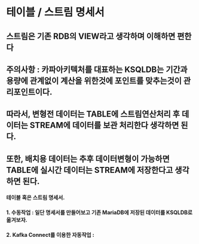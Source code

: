 # 테이블 / 스트림 명세서 
## 스트림은 기존 RDB의 VIEW라고 생각하며 이해하면 편한다
## 주의사항 : 카파아키텍처를 대표하는 KSQLDB는 기간과 용량에 관계없이 계산을 위한것에 포인트를 맞추는것이 관리포인트이다.
## 따라서, 변형전 데이터는 TABLE에 스트림연산처리 후 데이터는 STREAM에 데이터를 보관 처리한다 생각하면 된다.
## 또한, 배치용 데이터는 추후 데이터변형이 가능하면 TABLE에 실시간 데이터는 STREAM에 저장한다고 생각하면 된다.

#### 테이블 혹은 스트림 명세서.
#### 1. 수동작업 : 일단 명세서를 만들어보고 기존 MariaDB에 저장된 데이터를 KSQLDB로 옮겨보자.
#### 2. Kafka Connect를 이용한 자동작업 :